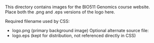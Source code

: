 This directory contains images for the BIO511 Genomics course website.
Place both the .png and .eps versions of the logo here.

Required filename used by CSS:
- logo.png (primary background image)
Optional alternate source file:
- logo.eps (kept for distribution, not referenced directly in CSS)